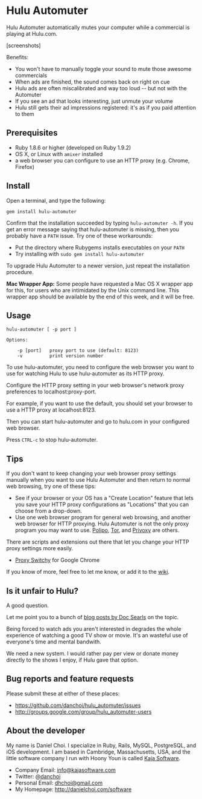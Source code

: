 # Hulu Automuter


Hulu Automuter automatically mutes your computer while a commercial is playing
at Hulu.com.

[screenshots]

Benefits:

* You won't have to manually toggle your sound to mute those awesome commercials
* When ads are finished, the sound comes back on right on cue 
* Hulu ads are often miscalibrated and way too loud -- but not with the Automuter
* If you see an ad that looks interesting, just unmute your volume
* Hulu still gets their ad impressions registered: it's as if you paid attention to them


## Prerequisites

* Ruby 1.8.6 or higher (developed on Ruby 1.9.2)
* OS X, or Linux with `amixer` installed
* a web browser you can configure to use an HTTP proxy (e.g. Chrome, Firefox)


## Install

Open a terminal, and type the following:

    gem install hulu-automuter

Confirm that the installation succeeded by typing `hulu-automuter -h`.  If you
get an error message saying that hulu-automuter is missing, then you probably
have a `PATH` issue. Try one of these workarounds:

* Put the directory where Rubygems installs executables on your `PATH`
* Try installing with `sudo gem install hulu-automuter`

To upgrade Hulu Automuter to a newer version, just repeat the installation procedure.

**Mac Wrapper App:** Some people have requested a Mac OS X wrapper app for
this, for users who are intimidated by the Unix command line. This wrapper app
should be available by the end of this week, and it will be free.

## Usage

    hulu-automuter [ -p port ]

    Options:

        -p [port]   proxy port to use (default: 8123)
        -v          print version number

To use hulu-automuter, you need to configure the web browser you want to use
for watching Hulu to use hulu-automuter as its HTTP proxy.

Configure the HTTP proxy setting in your web browser's network proxy preferences
to localhost:proxy-port.

For example, if you want to use the default, you should set your browser to use
a HTTP proxy at localhost:8123.

Then you can start hulu-automuter and go to hulu.com in your configured web
browser.

Press `CTRL-c` to stop hulu-automuter.


## Tips

If you don't want to keep changing your web browser proxy settings manually
when you want to use Hulu Automuter and then return to normal web
browsing, try one of these tips:

* See if your browser or your OS has a "Create Location" feature that lets you
  save your HTTP proxy configurations as "Locations" that you can choose from a drop-down.
* Use one web browser program for general web browsing, and another web browser 
  for HTTP proxying.  Hulu Automuter is not the only proxy program you may want
  to use.  [Polipo][polipo], [Tor][tor], and [Privoxy][privoxy] are others.

[tor]: https://www.torproject.org/
[polipo]: http://www.pps.jussieu.fr/~jch/software/polipo/
[privoxy]: http://www.privoxy.org/

There are scripts and extensions out there that let you change your HTTP proxy
settings more easily.

* [Proxy Switchy][switchy] for Google Chrome

[switchy]: https://chrome.google.com/webstore/detail/caehdcpeofiiigpdhbabniblemipncjj

If you know of more, feel free to let me know, or add it to the
[wiki](https://github.com/danchoi/hulu_automuter/wiki).


## Is it unfair to Hulu?

A good question. 

Let me point you to a bunch of [blog posts by Doc Searls][doc] on the topic.

[doc]:http://blogs.law.harvard.edu/doc/category/vrm/

Being forced to watch ads you aren't interested in degrades the whole
experience of watching a good TV show or movie.  It's an wasteful use
of everyone's time and mental bandwith.

We need a new system.  I would rather pay per view or donate money directly to
the shows I enjoy, if Hulu gave that option.  


## Bug reports and feature requests

Please submit these at either of these places:

* <https://github.com/danchoi/hulu_automuter/issues>
* <http://groups.google.com/group/hulu_automuter-users>


## About the developer

My name is Daniel Choi. I specialize in Ruby, Rails, MySQL, PostgreSQL, and iOS
development. I am based in Cambridge, Massachusetts, USA, and the little
software company I run with Hoony Youn is called [Kaja Software](http://kajasoftware.com). 

* Company Email: info@kajasoftware.com
* Twitter: [@danchoi][twitter] 
* Personal Email: dhchoi@gmail.com  
* My Homepage: <http://danielchoi.com/software>

[twitter]:http://twitter.com/#!/danchoi


